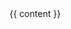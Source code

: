 <main class="section" style="flex: 1;">
  <div class="container is-max-desktop content">
    {{ content }}
  </div>
</main>
